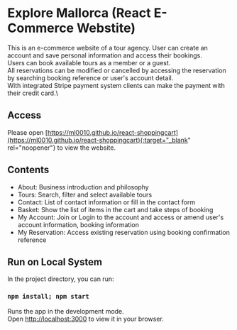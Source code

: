 # Explore Mallorca (React E-Commerce Webstite)

This is an e-commerce website of a tour agency. 
User can create an account and save personal information and access their bookings.\
Users can book available tours as a member or a guest.\
All reservations can be modified or cancelled by accessing the reservation by searching booking reference or user's account detail.\
With integrated Stripe payment system clients can make the payment with their credit card.\

## Access

Please open [https://ml0010.github.io/react-shoppingcart](https://ml0010.github.io/react-shoppingcart){:target="_blank" rel="noopener"} to view the website.


## Contents
<ul>
    <li>About: Business introduction and philosophy</li>
    <li>Tours: Search, filter and select available tours</li>
    <li>Contact: List of contact information or fill in the contact form</li>
    <li>Basket: Show the list of items in the cart and take steps of booking</li>
    <li>My Account: Join or Login to the account and access or amend user's account information, booking information</li>
    <li>My Reservation: Access existing reservation using booking confirmation reference</li>
</ul>


## Run on Local System

In the project directory, you can run:

### `npm install; npm start`

Runs the app in the development mode.\
Open [http://localhost:3000](http://localhost:3000) to view it in your browser.

